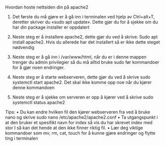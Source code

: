 
Hvordan hoste nettsiden din på apache2

1.	Det første du  må gjøre er å gå inn i terminalen ved hjelp av Ctrl+alt+T, deretter skriver du «sudo apt update». Dette gjør du for å sjekke om du har din package installer er oppdatert

2.	Neste steg er å installere apache2, dette gjør du ved å skrive: Sudo apt install apache2. Hvis du allerede har det installert så er ikke dette steget nødvendig

3.	Neste steg er å gå inn i /var/www/html, når du er i denne mappen trenger du admin privilegier så du må alltid bruke sudo før kommandoer for å gjør noen endringer.

4.	Neste steg er å starte webserveren, dette gjør du ved å skrive sudo systemctl start apache2. Det skal ikke komme opp noe når du kjører denne kommandoen

5.	Neste steg er å sjekke om serveren er opp å kjører ved å skrive sudo systemctl status apache2 

Tips: 
•	Du kan endre hvilken fil den kjører webserveren fra ved å bruke nano og skrive sudo nano /etc/apache2/apache2.conf
•	Ta utgangspunkt i at den bruker et spesifikt navn for index så vis du har skrevet index med stor I så kan det hende at den ikke finner riktig fil.
•	Lær deg viktige kommandoer som mv, rm, cat, touch for å kunne gjøre endringer og flytte ting i terminalen


